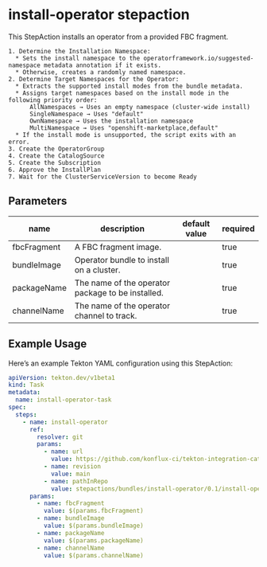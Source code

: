 # install-operator stepaction

This StepAction installs an operator from a provided FBC fragment.

    1. Determine the Installation Namespace:
      * Sets the install namespace to the operatorframework.io/suggested-namespace metadata annotation if it exists.
      * Otherwise, creates a randomly named namespace.
    2. Determine Target Namespaces for the Operator:
      * Extracts the supported install modes from the bundle metadata.
      * Assigns target namespaces based on the install mode in the following priority order:
          AllNamespaces → Uses an empty namespace (cluster-wide install)
          SingleNamespace → Uses "default"
          OwnNamespace → Uses the installation namespace
          MultiNamespace → Uses "openshift-marketplace,default"
      * If the install mode is unsupported, the script exits with an error.
    3. Create the OperatorGroup
    4. Create the CatalogSource
    5. Create the Subscription
    6. Approve the InstallPlan
    7. Wait for the ClusterServiceVersion to become Ready

## Parameters
|name|description|default value|required|
|---|---|---|---|
|fbcFragment|A FBC fragment image.||true|
|bundleImage|Operator bundle to install on a cluster.||true|
|packageName|The name of the operator package to be installed.||true|
|channelName|The name of the operator channel to track.||true|

## Example Usage

Here’s an example Tekton YAML configuration using this StepAction:

```yaml
apiVersion: tekton.dev/v1beta1
kind: Task
metadata:
  name: install-operator-task
spec:
  steps:
    - name: install-operator
      ref:
        resolver: git
        params:
          - name: url
            value: https://github.com/konflux-ci/tekton-integration-catalog
          - name: revision
            value: main
          - name: pathInRepo
            value: stepactions/bundles/install-operator/0.1/install-operator.yaml
      params:
        - name: fbcFragment
          value: $(params.fbcFragment)
        - name: bundleImage
          value: $(params.bundleImage)
        - name: packageName
          value: $(params.packageName)
        - name: channelName
          value: $(params.channelName)
```